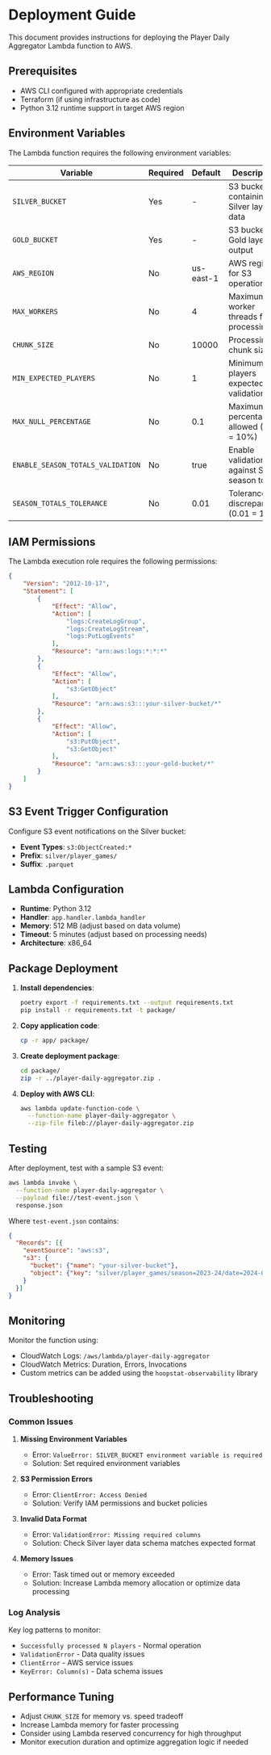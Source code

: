 # Deployment Guide

This document provides instructions for deploying the Player Daily Aggregator Lambda function to AWS.

## Prerequisites

- AWS CLI configured with appropriate credentials
- Terraform (if using infrastructure as code)
- Python 3.12 runtime support in target AWS region

## Environment Variables

The Lambda function requires the following environment variables:

| Variable | Required | Default | Description |
|----------|----------|---------|-------------|
| `SILVER_BUCKET` | Yes | - | S3 bucket containing Silver layer data |
| `GOLD_BUCKET` | Yes | - | S3 bucket for Gold layer output |
| `AWS_REGION` | No | us-east-1 | AWS region for S3 operations |
| `MAX_WORKERS` | No | 4 | Maximum worker threads for processing |
| `CHUNK_SIZE` | No | 10000 | Processing chunk size |
| `MIN_EXPECTED_PLAYERS` | No | 1 | Minimum players expected for validation |
| `MAX_NULL_PERCENTAGE` | No | 0.1 | Maximum null percentage allowed (0.1 = 10%) |
| `ENABLE_SEASON_TOTALS_VALIDATION` | No | true | Enable validation against Silver season totals |
| `SEASON_TOTALS_TOLERANCE` | No | 0.01 | Tolerance for discrepancies (0.01 = 1%) |

## IAM Permissions

The Lambda execution role requires the following permissions:

```json
{
    "Version": "2012-10-17",
    "Statement": [
        {
            "Effect": "Allow",
            "Action": [
                "logs:CreateLogGroup",
                "logs:CreateLogStream",
                "logs:PutLogEvents"
            ],
            "Resource": "arn:aws:logs:*:*:*"
        },
        {
            "Effect": "Allow",
            "Action": [
                "s3:GetObject"
            ],
            "Resource": "arn:aws:s3:::your-silver-bucket/*"
        },
        {
            "Effect": "Allow",
            "Action": [
                "s3:PutObject",
                "s3:GetObject"
            ],
            "Resource": "arn:aws:s3:::your-gold-bucket/*"
        }
    ]
}
```

## S3 Event Trigger Configuration

Configure S3 event notifications on the Silver bucket:

- **Event Types**: `s3:ObjectCreated:*`
- **Prefix**: `silver/player_games/`
- **Suffix**: `.parquet`

## Lambda Configuration

- **Runtime**: Python 3.12
- **Handler**: `app.handler.lambda_handler`
- **Memory**: 512 MB (adjust based on data volume)
- **Timeout**: 5 minutes (adjust based on processing needs)
- **Architecture**: x86_64

## Package Deployment

1. **Install dependencies**:
   ```bash
   poetry export -f requirements.txt --output requirements.txt
   pip install -r requirements.txt -t package/
   ```

2. **Copy application code**:
   ```bash
   cp -r app/ package/
   ```

3. **Create deployment package**:
   ```bash
   cd package/
   zip -r ../player-daily-aggregator.zip .
   ```

4. **Deploy with AWS CLI**:
   ```bash
   aws lambda update-function-code \
     --function-name player-daily-aggregator \
     --zip-file fileb://player-daily-aggregator.zip
   ```

## Testing

After deployment, test with a sample S3 event:

```bash
aws lambda invoke \
  --function-name player-daily-aggregator \
  --payload file://test-event.json \
  response.json
```

Where `test-event.json` contains:
```json
{
  "Records": [{
    "eventSource": "aws:s3",
    "s3": {
      "bucket": {"name": "your-silver-bucket"},
      "object": {"key": "silver/player_games/season=2023-24/date=2024-01-15/player_stats.parquet"}
    }
  }]
}
```

## Monitoring

Monitor the function using:
- CloudWatch Logs: `/aws/lambda/player-daily-aggregator`
- CloudWatch Metrics: Duration, Errors, Invocations
- Custom metrics can be added using the `hoopstat-observability` library

## Troubleshooting

### Common Issues

1. **Missing Environment Variables**
   - Error: `ValueError: SILVER_BUCKET environment variable is required`
   - Solution: Set required environment variables

2. **S3 Permission Errors**
   - Error: `ClientError: Access Denied`
   - Solution: Verify IAM permissions and bucket policies

3. **Invalid Data Format**
   - Error: `ValidationError: Missing required columns`
   - Solution: Check Silver layer data schema matches expected format

4. **Memory Issues**
   - Error: Task timed out or memory exceeded
   - Solution: Increase Lambda memory allocation or optimize data processing

### Log Analysis

Key log patterns to monitor:
- `Successfully processed N players` - Normal operation
- `ValidationError` - Data quality issues
- `ClientError` - AWS service issues
- `KeyError: Column(s)` - Data schema issues

## Performance Tuning

- Adjust `CHUNK_SIZE` for memory vs. speed tradeoff
- Increase Lambda memory for faster processing
- Consider using Lambda reserved concurrency for high throughput
- Monitor execution duration and optimize aggregation logic if needed